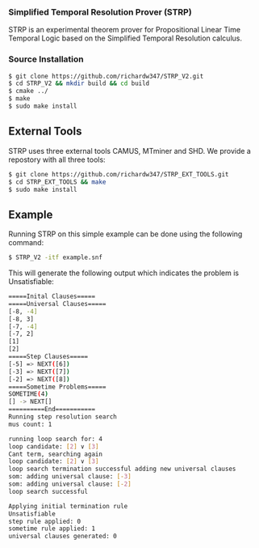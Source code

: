 ### Simplified Temporal Resolution Prover (STRP)

STRP is an experimental theorem prover for Propositional Linear Time Temporal Logic based on the Simplified Temporal Resolution calculus.

### Source Installation

```sh
$ git clone https://github.com/richardw347/STRP_V2.git
$ cd STRP_V2 && mkdir build && cd build
$ cmake ../
$ make
$ sudo make install
```

## External Tools

STRP uses three external tools CAMUS, MTminer and SHD. We provide a repostory with all three tools:

```sh
$ git clone https://github.com/richardw347/STRP_EXT_TOOLS.git
$ cd STRP_EXT_TOOLS && make
$ sudo make install
```
## Example
Running STRP on this simple example can be done using the following command:
```sh
$ STRP_V2 -itf example.snf
```
This will generate the following output which indicates the problem is Unsatisfiable:
```sh
=====Inital Clauses=====
=====Universal Clauses=====
[-8, -4]
[-8, 3]
[-7, -4]
[-7, 2]
[1]
[2]
=====Step Clauses=====
[-5] => NEXT([6])
[-3] => NEXT([7])
[-2] => NEXT([8])
=====Sometime Problems=====
SOMETIME(4)
[] -> NEXT[]
==========End===========
Running step resolution search
mus count: 1

running loop search for: 4
loop candidate: [2] ∨ [3]
Cant term, searching again
loop candidate: [2] ∨ [3]
loop search termination successful adding new universal clauses
som: adding universal clause: [-3]
som: adding universal clause: [-2]
loop search successful

Applying initial termination rule
Unsatisfiable
step rule applied: 0
sometime rule applied: 1
universal clauses generated: 0
```
